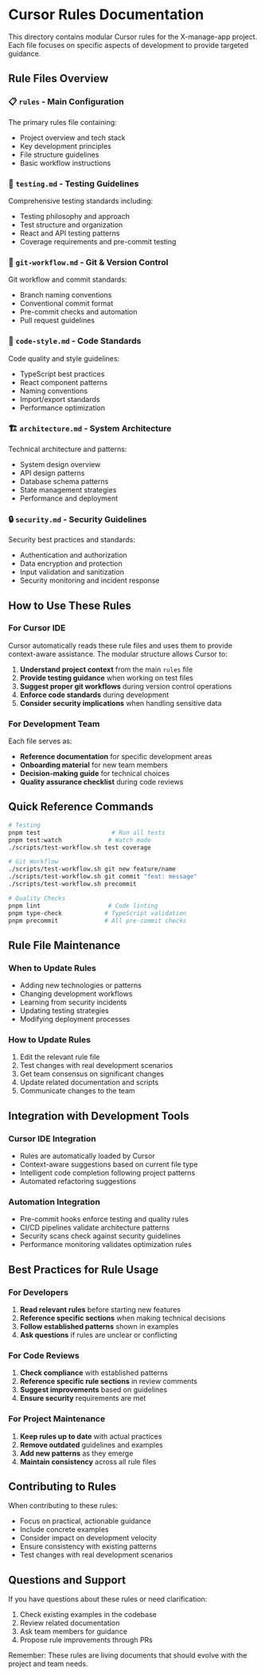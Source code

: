 # Cursor Rules Documentation

This directory contains modular Cursor rules for the X-manage-app project. Each file focuses on specific aspects of development to provide targeted guidance.

## Rule Files Overview

### 📋 `rules` - Main Configuration

The primary rules file containing:

- Project overview and tech stack
- Key development principles
- File structure guidelines
- Basic workflow instructions

### 🧪 `testing.md` - Testing Guidelines

Comprehensive testing standards including:

- Testing philosophy and approach
- Test structure and organization
- React and API testing patterns
- Coverage requirements and pre-commit testing

### 🔄 `git-workflow.md` - Git & Version Control

Git workflow and commit standards:

- Branch naming conventions
- Conventional commit format
- Pre-commit checks and automation
- Pull request guidelines

### 🎨 `code-style.md` - Code Standards

Code quality and style guidelines:

- TypeScript best practices
- React component patterns
- Naming conventions
- Import/export standards
- Performance optimization

### 🏗️ `architecture.md` - System Architecture

Technical architecture and patterns:

- System design overview
- API design patterns
- Database schema patterns
- State management strategies
- Performance and deployment

### 🔒 `security.md` - Security Guidelines

Security best practices and standards:

- Authentication and authorization
- Data encryption and protection
- Input validation and sanitization
- Security monitoring and incident response

## How to Use These Rules

### For Cursor IDE

Cursor automatically reads these rule files and uses them to provide context-aware assistance. The modular structure allows Cursor to:

1. **Understand project context** from the main `rules` file
2. **Provide testing guidance** when working on test files
3. **Suggest proper git workflows** during version control operations
4. **Enforce code standards** during development
5. **Consider security implications** when handling sensitive data

### For Development Team

Each file serves as:

- **Reference documentation** for specific development areas
- **Onboarding material** for new team members
- **Decision-making guide** for technical choices
- **Quality assurance checklist** during code reviews

## Quick Reference Commands

```bash
# Testing
pnpm test                    # Run all tests
pnpm test:watch             # Watch mode
./scripts/test-workflow.sh test coverage

# Git Workflow
./scripts/test-workflow.sh git new feature/name
./scripts/test-workflow.sh git commit "feat: message"
./scripts/test-workflow.sh precommit

# Quality Checks
pnpm lint                   # Code linting
pnpm type-check            # TypeScript validation
pnpm precommit             # All pre-commit checks
```

## Rule File Maintenance

### When to Update Rules

- Adding new technologies or patterns
- Changing development workflows
- Learning from security incidents
- Updating testing strategies
- Modifying deployment processes

### How to Update Rules

1. Edit the relevant rule file
2. Test changes with real development scenarios
3. Get team consensus on significant changes
4. Update related documentation and scripts
5. Communicate changes to the team

## Integration with Development Tools

### Cursor IDE Integration

- Rules are automatically loaded by Cursor
- Context-aware suggestions based on current file type
- Intelligent code completion following project patterns
- Automated refactoring suggestions

### Automation Integration

- Pre-commit hooks enforce testing and quality rules
- CI/CD pipelines validate architecture patterns
- Security scans check against security guidelines
- Performance monitoring validates optimization rules

## Best Practices for Rule Usage

### For Developers

1. **Read relevant rules** before starting new features
2. **Reference specific sections** when making technical decisions
3. **Follow established patterns** shown in examples
4. **Ask questions** if rules are unclear or conflicting

### For Code Reviews

1. **Check compliance** with established patterns
2. **Reference specific rule sections** in review comments
3. **Suggest improvements** based on guidelines
4. **Ensure security** requirements are met

### For Project Maintenance

1. **Keep rules up to date** with actual practices
2. **Remove outdated** guidelines and examples
3. **Add new patterns** as they emerge
4. **Maintain consistency** across all rule files

## Contributing to Rules

When contributing to these rules:

- Focus on practical, actionable guidance
- Include concrete examples
- Consider impact on development velocity
- Ensure consistency with existing patterns
- Test changes with real development scenarios

## Questions and Support

If you have questions about these rules or need clarification:

1. Check existing examples in the codebase
2. Review related documentation
3. Ask team members for guidance
4. Propose rule improvements through PRs

Remember: These rules are living documents that should evolve with the project and team needs.
